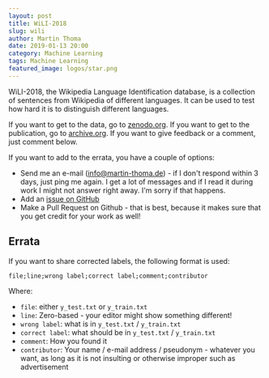 ```yaml
---
layout: post
title: WiLI-2018
slug: wili
author: Martin Thoma
date: 2019-01-13 20:00
category: Machine Learning
tags: Machine Learning
featured_image: logos/star.png
---
```

WiLI-2018, the Wikipedia Language Identification database, is a collection of
sentences from Wikipedia of different languages. It can be used to test how hard
it is to distinguish different languages.

If you want to get to the data, go to [zenodo.org](https://zenodo.org/record/841984).
If you want to get to the publication, go to [archive.org](https://arxiv.org/pdf/1801.07779.pdf).
If you want to give feedback or a comment, just comment below.

If you want to add to the errata, you have a couple of options:

* Send me an e-mail (info@martin-thoma.de) - if I don't respond within 3 days,
  just ping me again. I get a lot of messages and if I read it during work I might
  not answer right away. I'm sorry if that happens.
* Add an [issue on GitHub](https://github.com/MartinThoma/wili-2018/issues)
* Make a Pull Request on Github - that is best, because it makes sure that you
  get credit for your work as well!


## Errata

If you want to share corrected labels, the following format is used:

```
file;line;wrong label;correct label;comment;contributor
```

Where:

* `file`: either `y_test.txt` or `y_train.txt`
* `line`: Zero-based - your editor might show something different!
* `wrong label`: what is in `y_test.txt` / `y_train.txt`
* `correct label`: what should be in `y_test.txt` / `y_train.txt`
* `comment`: How you found it
* `contributor`: Your name / e-mail address / pseudonym - whatever you want, as long as it is not insulting or otherwise improper such as advertisement
